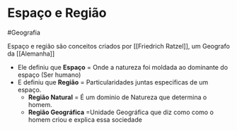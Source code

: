# Espaço e Região
#Geografia

Espaço e região são conceitos criados por [[Friedrich Ratzel]], um Geografo da [[Alemanha]]

* Ele definiu que **Espaço** = Onde a natureza foi moldada ao dominante do espaço (Ser humano)  
* E definiu que **Região** = Particularidades juntas especificas de um espaço.
	* **Região Natural** = É um dominio de Natureza que determina o homem.
	* **Região Geográfica** =Unidade Geográfica que diz como como o homem criou e explica essa sociedade 
